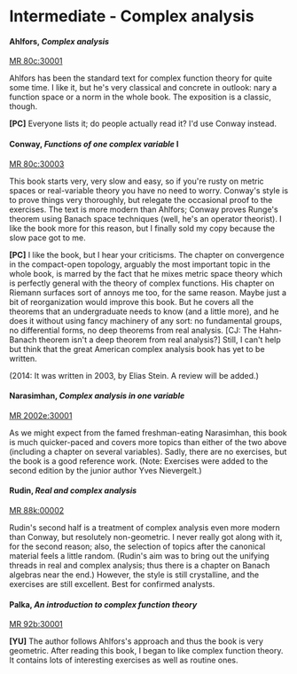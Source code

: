 # Intermediate - Complex analysis

#### Ahlfors, *Complex analysis*

[MR 80c:30001](http://www.ams.org/mathscinet-getitem?mr=80c%3A30001)

Ahlfors has been the standard text for complex function theory for quite some time.  I like it,
but he's very classical and concrete in outlook: nary a function space or a norm in the whole
book.  The exposition is a classic, though.

**[PC]** Everyone lists it; do people actually read it?  I'd use Conway instead.

#### Conway, *Functions of one complex variable* I

[MR 80c:30003](http://www.ams.org/mathscinet-getitem?mr=80c%3A30003)

This book starts very, very slow and easy, so if you're rusty on metric spaces or real-variable
theory you have no need to worry.  Conway's style is to prove things very thoroughly, but
relegate the occasional proof to the exercises.  The text is more modern than Ahlfors; Conway
proves Runge's theorem using Banach space techniques (well, he's an operator theorist).  I like
the book more for this reason, but I finally sold my copy because the slow pace got to me.

**[PC]** I like the book, but I hear your criticisms.  The chapter on convergence in the
compact-open topology, arguably the most important topic in the whole book, is marred by the
fact that he mixes metric space theory which is perfectly general with the theory of complex
functions.  His chapter on Riemann surfaces sort of annoys me too, for the same reason.  Maybe
just a bit of reorganization would improve this book.  But he covers all the theorems that an
undergraduate needs to know (and a little more), and he does it without using fancy machinery
of any sort: no fundamental groups, no differential forms, no deep theorems from real analysis.
[CJ: The Hahn-Banach theorem isn't a deep theorem from real analysis?]  Still, I can't help but
think that the great American complex analysis book has yet to be written.

(2014: It was written in 2003, by Elias Stein.  A review will be added.)

#### Narasimhan, *Complex analysis in one variable*

[MR 2002e:30001](http://www.ams.org/mathscinet-getitem?mr=2002e%3A30001)

As we might expect from the famed freshman-eating Narasimhan, this book is much quicker-paced
and covers more topics than either of the two above (including a chapter on several variables).
Sadly, there are no exercises, but the book is a good reference work. (Note: Exercises were
added to the second edition by the junior author Yves Nievergelt.)

#### Rudin, *Real and complex analysis*

[MR 88k:00002](http://www.ams.org/mathscinet-getitem?mr=88k%3A00002)

Rudin's second half is a treatment of complex analysis even more modern than Conway, but
resolutely non-geometric.  I never really got along with it, for the second reason; also, the
selection of topics after the canonical material feels a little random.  (Rudin's aim was to
bring out the unifying threads in real and complex analysis; thus there is a chapter on Banach
algebras near the end.)  However, the style is still crystalline, and the exercises are still
excellent.  Best for confirmed analysts.

#### Palka, *An introduction to complex function theory*

[MR 92b:30001](http://www.ams.org/mathscinet-getitem?mr=92b%3A30001)

**[YU]** The author follows Ahlfors's approach and thus the book is very geometric.  After
reading this book, I began to like complex function theory.  It contains lots of interesting
exercises as well as routine ones.
